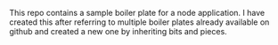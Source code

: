 This repo contains a sample boiler plate for a node application.
I have created this after referring to multiple boiler plates already available on github and created a new one by inheriting bits and pieces.

